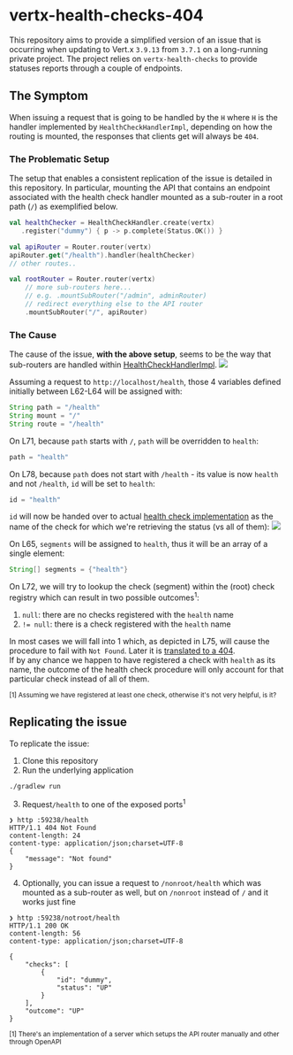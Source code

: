 
# vertx-health-checks-404

This repository aims to provide a simplified version of an issue that is 
occurring when updating to Vert.x `3.9.13` from `3.7.1` on a long-running
private project.
The project relies on `vertx-health-checks` to provide statuses reports
through a couple of endpoints.

## The Symptom

When issuing a request that is going to be handled by the `H` where `H` 
is the handler implemented by `HealthCheckHandlerImpl`, depending on how 
the routing is mounted, the responses that clients get will always be `404`.

### The Problematic Setup

The setup that enables a consistent replication of the issue is detailed
in this repository. In particular, mounting the API that contains an endpoint
associated with the health check handler mounted as a sub-router in a root 
path (`/`) as exemplified below.

```kotlin
val healthChecker = HealthCheckHandler.create(vertx)
   .register("dummy") { p -> p.complete(Status.OK()) }

val apiRouter = Router.router(vertx)
apiRouter.get("/health").handler(healthChecker)
// other routes..

val rootRouter = Router.router(vertx)
    // more sub-routers here...
    // e.g. .mountSubRouter("/admin", adminRouter)
    // redirect everything else to the API router
    .mountSubRouter("/", apiRouter)
```

### The Cause

The cause of the issue, **with the above setup**, seems to be the way that
sub-routers are handled within [HealthCheckHandlerImpl](https://github.com/vert-x3/vertx-health-check/blob/2b33c1d2ec7ed5bf48e2aa19d551ae02d72d0a5e/src/main/java/io/vertx/ext/healthchecks/impl/HealthCheckHandlerImpl.java#L68-L79).
<img src="https://i.imgur.com/tFRoSj6.png">

Assuming a request to `http://localhost/health`, those 4 variables defined
initially between L62-L64 will be assigned with:
```java
String path = "/health"
String mount = "/"
String route = "/health"
```

On L71, because `path` starts with `/`, `path` will be overridden to `health`:
```java
path = "health"
```

On L78, because `path` does not start with `/health` - its value is now `health`
and not `/health`, `id` will be set to `health`:
```java
id = "health"
```

`id` will now be handed over to actual [health check implementation](https://github.com/vert-x3/vertx-health-check/blob/2b33c1d2ec7ed5bf48e2aa19d551ae02d72d0a5e/src/main/java/io/vertx/ext/healthchecks/impl/HealthChecksImpl.java#L95-L127)
as the name of the check for which we're retrieving the status (vs all of them):
<img src="https://i.imgur.com/EchgkAY.png" />

On L65, `segments` will be assigned to `health`, thus it will be an array of a 
single element:
```java
String[] segments = {"health"}
```

On L72, we will try to lookup the check (segment) within the (root) check 
registry which can result in two possible outcomes<sup>1</sup>:
1. `null`: there are no checks registered with the `health` name
2. `!= null`: there is a check registered with the `health` name

In most cases we will fall into 1 which, as depicted in L75, will cause the 
procedure to fail with `Not Found`. Later it is [translated to a 404](https://github.com/vert-x3/vertx-health-check/blob/2b33c1d2ec7ed5bf48e2aa19d551ae02d72d0a5e/src/main/java/io/vertx/ext/healthchecks/impl/HealthCheckHandlerImpl.java#L116-L117).  
If by any chance we happen to have registered a check with `health` as its name,
the outcome of the health check procedure will only account for that particular
check instead of all of them.

<sup>
[1] Assuming we have registered at least one check, otherwise it's not very
helpful, is it?
</sup>

## Replicating the issue

To replicate the issue:
1. Clone this repository 
2. Run the underlying application
```shell
./gradlew run
```
3. Request`/health` to one of the exposed ports<sup>1</sup>
```shell
❯ http :59238/health
HTTP/1.1 404 Not Found
content-length: 24
content-type: application/json;charset=UTF-8
{
    "message": "Not found"
}
```
4. Optionally, you can issue a request to `/nonroot/health` which was mounted 
   as a sub-router as well, but on `/nonroot` instead of `/` and it works just
   fine
```shell
❯ http :59238/notroot/health
HTTP/1.1 200 OK
content-length: 56
content-type: application/json;charset=UTF-8

{
    "checks": [
        {
            "id": "dummy",
            "status": "UP"
        }
    ],
    "outcome": "UP"
}
```

<sup>
[1] There's an implementation of a server which setups the API router
    manually and other through OpenAPI
</sup>
